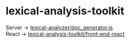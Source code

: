 # lexical-analysis-toolkit

Server -> <a href = 'https://github.com/jayy-77/lexical-analysis-toolkit/blob/main/lexical-analyzer/doc_generator.js' > lexical-analyzer/doc_generator.js </a>
</br>
React -> <a href = 'https://github.com/jayy-77/lexical-analysis-toolkit/tree/main/front-end-react'> lexical-analysis-toolkit/front-end-react </a>
